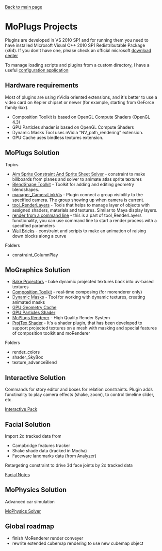 [Back to main page](README.md)

# MoPlugs Projects #

Plugins are developed in VS 2010 SP1 and for running them you need to have installed Microsoft Visual C++ 2010 SP1 Redistributable Package (x64). If you don't have one, please check an official microsoft [download center](https://www.microsoft.com/en-us/download/details.aspx?id=13523)

To manage loading scripts and plugins from a custom directory, I have a useful [configuration application](ConfigApp.md)

## Hardware requirements ##

Most of plugins are using nVidia oriented extensions, and it's better to use a video card on Kepler chipset or newer (for example, starting from GeForce family 6xx).

- Composition Toolkit is based on OpenGL Compute Shaders (OpenGL 4.3)
- GPU Particles shader is based on OpenGL Compute Shaders
- Dynamic Masks Tool uses nVidia "NV_path_rendering" extension.
- GPU Cache uses bindless textures extension.

## MoPlugs Solution ##

Topics
* [Aim Sprite Constraint And Sprite Sheet Solver](SpriteSheetSolver.md) - constraint to make billboards from planes and solver to animate atlas sprite textures
* [BlendShape Toolkit](BlendShapeToolkit.md) - Toolkit for adding and editing geometry blendshapes.
* [manager_CameraLinkVis](CameraLinkVisPlugin.md) - Plugin connect a group visibility to the specified camera. The group showing up when camera is current.
* [tool_RenderLayers](RenderLayersTool.md) - Tools that helps to manage layer of objects with assigned shaders, materials and textures. Similar to Maya display layers.
* [render from a command line](RenderFromCmdLine.md) - this is a part of tool_RenderLayers functionality, you can use command line to start a render process with a specified parameters
* [Wall Bricks](WallBricks.md) - constraint and scripts to make an animation of raising down blocks along a curve 

Folders
* constraint_ColumnPlay

## MoGraphics Solution ##

* [Bake Projectors](BakeProjectors.md) - bake dynamic projected textures back into uv-based textures
* [Composition Toolkit](CompositionToolkit.md) - real-time composing (for morenderer only)
* [Dynamic Masks](DynamicMasks.md) - Tool for working with dynamic textures, creating animated masks
* [GPU Geometry Cache](GPUGeometryCache.md)
* [GPU Particles Shader](GPUParticlesShader.md)
* [MoPlugs Renderer](MoRenderer.md) - High Quality Render System
* [ProjTex Shader](ProjTexShader.md) - It's a shader plugin, that has been developed to support projected textures on a mesh with masking and special features of composition toolkit and moRenderer

Folders
* render_colors
* shader_SkyBox
* texture_advanceBlend

## Interactive Solution ##

 Commands for story editor and boxes for relation constraints.
Plugin adds functinality to play camera effects (shake, zoom), to control timeline slider, etc. 

[Interactive Pack](InteractivePack.md)

## Facial Solution ##

Import 2d tracked data from

- Campbridge features tracker
- Shake shade data (tracked in Mocha)
- Faceware landmarks data (from Analyzer)

Retargeting constraint to drive 3d face joints by 2d tracked data

[Facial Notes](Facial.md)

## MoPhysics Solution ##

 Advanced car simulation
 
 [MoPhysics Solver](MoPhysicsSolver.md)
 
 
## Global roadmap ##

- finish MoRenderer render conveyer
- rewrite extended cubemap rendering to use new cubemap object
